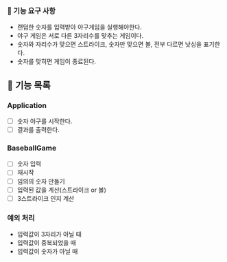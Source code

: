 ### 🚀 기능 요구 사항

- 랜덤한 숫자를 입력받아 야구게임을 실행해야한다.
- 야구 게임은 서로 다른 3자리수를 맞추는 게임이다.
- 숫자와 자리수가 맞으면 스트라이크, 숫자만 맞으면 볼, 전부 다르면 낫싱을 표기한다.
- 숫자를 맞히면 게임이 종료된다.

## 🚀 기능 목록

### Application

- [ ] 숫자 야구를 시작한다.
- [ ] 결과를 출력한다.

### BaseballGame

- [ ] 숫자 입력
- [ ] 재시작
- [ ] 임의의 숫자 만들기
- [ ] 입력된 값을 계산(스트라이크 or 볼)
- [ ] 3스트라이크 인지 계산

### 예외 처리

- 입력값이 3자리가 아닐 때
- 입력값이 중복되었을 때
- 입력값이 숫자가 아닐 때